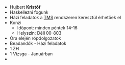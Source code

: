 - Hujbert **Kristóf**
- Haskellezni fogunk
- Házi feladatok a [TMS](https://tms.inf.elte.hu/) rendszeren keresztül érhetőek el
- Konzi
	- Időpont: minden péntek 14-16
	- Helyszín: Déli 00-803
- Óra elején röpdolgozatok
- Beadandók - Házi feladatok
- 1 ZH 
- 1 Vizsga - Januárban
- 